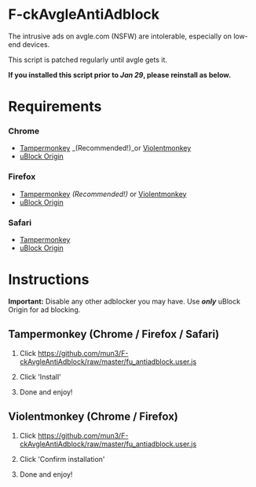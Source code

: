 # F-ckAvgleAntiAdblock
The intrusive ads on avgle.com (NSFW) are intolerable, especially on low-end devices.

This script is patched regularly until avgle gets it.

**If you installed this script prior to _Jan 29_, please reinstall as below.**

# Requirements
### Chrome
* [Tampermonkey](https://chrome.google.com/webstore/detail/tampermonkey/dhdgffkkebhmkfjojejmpbldmpobfkfo) _(Recommended!)_or [Violentmonkey](https://chrome.google.com/webstore/detail/violentmonkey/jinjaccalgkegednnccohejagnlnfdag)
* [uBlock Origin](https://chrome.google.com/webstore/detail/ublock-origin/cjpalhdlnbpafiamejdnhcphjbkeiagm)

### Firefox
* [Tampermonkey](https://addons.mozilla.org/en-US/firefox/addon/tampermonkey/) _(Recommended!)_ or [Violentmonkey](https://addons.mozilla.org/en-US/firefox/addon/violentmonkey/)
* [uBlock Origin](https://addons.mozilla.org/addon/ublock-origin/)

### Safari
* [Tampermonkey](http://tampermonkey.net/?browser=safari)
* [uBlock Origin](https://github.com/el1t/uBlock-Safari/releases/download/1.14.14/uBlock0.safariextz)

# Instructions

**Important:** Disable any other adblocker you may have. Use **_only_** uBlock Origin for ad blocking.

## Tampermonkey (Chrome / Firefox / Safari) 

1. Click https://github.com/mun3/F-ckAvgleAntiAdblock/raw/master/fu_antiadblock.user.js

2. Click 'Install'

3. Done and enjoy!

## Violentmonkey (Chrome / Firefox)

1. Click https://github.com/mun3/F-ckAvgleAntiAdblock/raw/master/fu_antiadblock.user.js

2. Click 'Confirm installation'

3. Done and enjoy!
